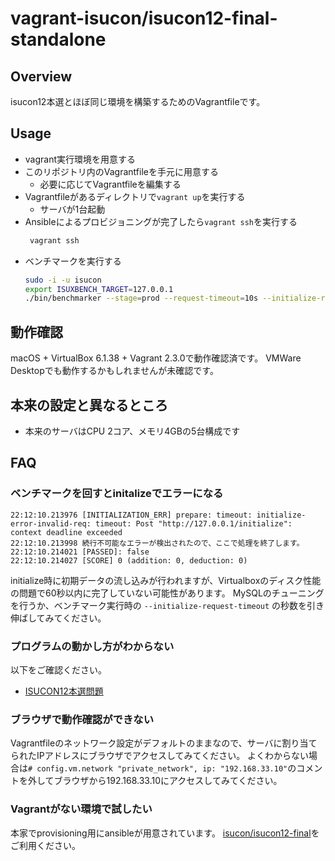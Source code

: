 # vagrant-isucon/isucon12-final-standalone

## Overview

isucon12本選とほぼ同じ環境を構築するためのVagrantfileです。

## Usage

* vagrant実行環境を用意する
* このリポジトリ内のVagrantfileを手元に用意する
  * 必要に応じてVagrantfileを編集する
* Vagrantfileがあるディレクトリで`vagrant up`を実行する
  * サーバが1台起動
* Ansibleによるプロビジョニングが完了したら`vagrant ssh`を実行する
  ```sh
   vagrant ssh
  ```
* ベンチマークを実行する
  ```sh
  sudo -i -u isucon
  export ISUXBENCH_TARGET=127.0.0.1
  ./bin/benchmarker --stage=prod --request-timeout=10s --initialize-request-timeout=60s
  ```

## 動作確認

macOS + VirtualBox 6.1.38 + Vagrant 2.3.0で動作確認済です。
VMWare Desktopでも動作するかもしれませんが未確認です。

## 本来の設定と異なるところ

* 本来のサーバはCPU 2コア、メモリ4GBの5台構成です

## FAQ

### ベンチマークを回すとinitalizeでエラーになる

```
22:12:10.213976 [INITIALIZATION_ERR] prepare: timeout: initialize-error-invalid-req: timeout: Post "http://127.0.0.1/initialize": context deadline exceeded
22:12:10.213998 続行不可能なエラーが検出されたので、ここで処理を終了します。
22:12:10.214021 [PASSED]: false
22:12:10.214027 [SCORE] 0 (addition: 0, deduction: 0)
```

initialize時に初期データの流し込みが行われますが、Virtualboxのディスク性能の問題で60秒以内に完了していない可能性があります。
MySQLのチューニングを行うか、ベンチマーク実行時の `--initialize-request-timeout` の秒数を引き伸ばしてみてください。

### プログラムの動かし方がわからない

以下をご確認ください。

- [ISUCON12本選問題](https://github.com/isucon/isucon12-final)

### ブラウザで動作確認ができない

Vagrantfileのネットワーク設定がデフォルトのままなので、サーバに割り当てられたIPアドレスにブラウザでアクセスしてみてください。
よくわからない場合は`# config.vm.network "private_network", ip: "192.168.33.10"`のコメントを外してブラウザから192.168.33.10にアクセスしてみてください。

### Vagrantがない環境で試したい

本家でprovisioning用にansibleが用意されています。
[isucon/isucon12-final](https://github.com/isucon/isucon12-final)をご利用ください。
